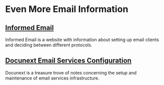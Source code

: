 # Even More Email Information

## [Informed Email](http://www.informedemail.com/)  
Informed Email is a website with information about setting up email clients and
deciding between different protocols.

## [Docunext Email Services Configuration](http://www.docunext.com/wiki/My_Email_Services_Configurations)  
Docunext is a treasure trove of notes concerning the setup and maintenance of email services infrastructure.

